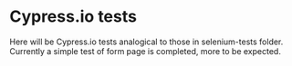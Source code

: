 # Cypress.io tests
Here will be Cypress.io tests analogical to those in selenium-tests folder.
Currently a simple test of form page is completed, more to be expected.
